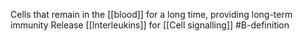 Cells that remain in the [[blood]] for a long time, providing long-term immunity
Release [[Interleukins]] for [[Cell signalling]]
#B-definition 